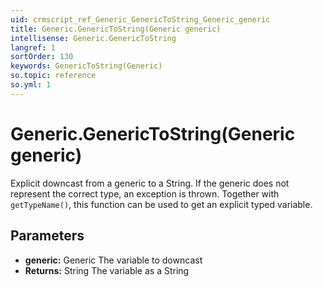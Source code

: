 ```yaml
---
uid: crmscript_ref_Generic_GenericToString_Generic_generic
title: Generic.GenericToString(Generic generic)
intellisense: Generic.GenericToString
langref: 1
sortOrder: 130
keywords: GenericToString(Generic)
so.topic: reference
so.yml: 1
---
```


# Generic.GenericToString(Generic generic)

Explicit downcast from a generic to a String. If the generic does not represent the correct type, an exception is thrown. Together with `getTypeName()`, this function can be used to get an explicit typed variable.

## Parameters

* **generic:** Generic The variable to downcast
* **Returns:** String The variable as a String
